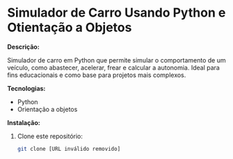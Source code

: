 # Simulador de Carro Usando Python e Otientação a Objetos 

**Descrição:**

Simulador de carro em Python que permite simular o comportamento de um veículo, como abastecer, acelerar, frear e calcular a autonomia. Ideal para fins educacionais e como base para projetos mais complexos.

**Tecnologias:**

* Python
* Orientação a objetos

**Instalação:**

1. Clone este repositório:
   ```bash
   git clone [URL inválido removido]
